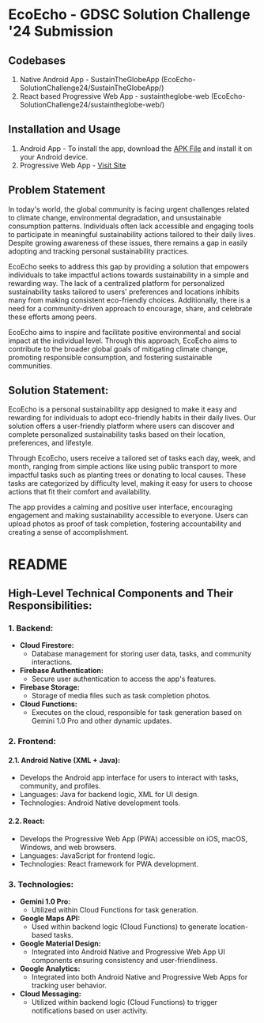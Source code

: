 # EcoEcho - GDSC Solution Challenge '24 Submission

## Codebases
1. Native Android App - SustainTheGlobeApp (EcoEcho-SolutionChallenge24/SustainTheGlobeApp/)
2. React based Progressive Web App - sustaintheglobe-web (EcoEcho-SolutionChallenge24/sustaintheglobe-web/)

## Installation and Usage
1. Android App - To install the app, download the [APK File](https://github.com/UtkarshSingh5474/EcoEcho-SolutionChallenge24/blob/main/SustainTheGlobeApp/app-debug.apk) and install it on your Android device.
2. Progressive Web App - [Visit Site](https://sustain-globe.netlify.app/)

## Problem Statement
In today's world, the global community is facing urgent challenges related to climate change, environmental degradation, and unsustainable consumption patterns. Individuals often lack accessible and engaging tools to participate in meaningful sustainability actions tailored to their daily lives. Despite growing awareness of these issues, there remains a gap in easily adopting and tracking personal sustainability practices.

EcoEcho seeks to address this gap by providing a solution that empowers individuals to take impactful actions towards sustainability in a simple and rewarding way. The lack of a centralized platform for personalized sustainability tasks tailored to users' preferences and locations inhibits many from making consistent eco-friendly choices. Additionally, there is a need for a community-driven approach to encourage, share, and celebrate these efforts among peers. 

EcoEcho aims to inspire and facilitate positive environmental and social impact at the individual level. Through this approach, EcoEcho aims to contribute to the broader global goals of mitigating climate change, promoting responsible consumption, and fostering sustainable communities.

## Solution Statement:
EcoEcho is a personal sustainability app designed to make it easy and rewarding for individuals to adopt eco-friendly habits in their daily lives. Our solution offers a user-friendly platform where users can discover and complete personalized sustainability tasks based on their location, preferences, and lifestyle.

Through EcoEcho, users receive a tailored set of tasks each day, week, and month, ranging from simple actions like using public transport to more impactful tasks such as planting trees or donating to local causes. These tasks are categorized by difficulty level, making it easy for users to choose actions that fit their comfort and availability.

The app provides a calming and positive user interface, encouraging engagement and making sustainability accessible to everyone. Users can upload photos as proof of task completion, fostering accountability and creating a sense of accomplishment.

# README

## High-Level Technical Components and Their Responsibilities:

### 1. Backend:

- **Cloud Firestore:**
  - Database management for storing user data, tasks, and community interactions.
- **Firebase Authentication:**
  - Secure user authentication to access the app's features.
- **Firebase Storage:**
  - Storage of media files such as task completion photos.
- **Cloud Functions:**
  - Executes on the cloud, responsible for task generation based on Gemini 1.0 Pro and other dynamic updates.

### 2. Frontend:

#### 2.1. Android Native (XML + Java):
- Develops the Android app interface for users to interact with tasks, community, and profiles.
- Languages: Java for backend logic, XML for UI design.
- Technologies: Android Native development tools.

#### 2.2. React:
- Develops the Progressive Web App (PWA) accessible on iOS, macOS, Windows, and web browsers.
- Languages: JavaScript for frontend logic.
- Technologies: React framework for PWA development.

### 3. Technologies:

- **Gemini 1.0 Pro:**
  - Utilized within Cloud Functions for task generation.
- **Google Maps API:**
  - Used within backend logic (Cloud Functions) to generate location-based tasks.
- **Google Material Design:**
  - Integrated into Android Native and Progressive Web App UI components ensuring consistency and user-friendliness.
- **Google Analytics:**
  - Integrated into both Android Native and Progressive Web Apps for tracking user behavior.
- **Cloud Messaging:**
  - Utilized within backend logic (Cloud Functions) to trigger notifications based on user activity.
